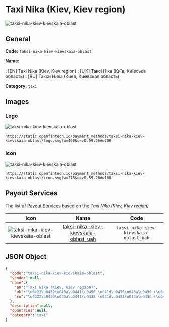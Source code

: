 
# Taxi Nika (Kiev, Kiev region) 
![taksi-nika-kiev-kievskaia-oblast](https://static.openfintech.io/payment_methods/taksi-nika-kiev-kievskaia-oblast/logo.svg?w=400&c=v0.59.26#w200)  

## General 
**Code:** `taksi-nika-kiev-kievskaia-oblast` 
 
**Name:** 
 
:	[EN] Taxi Nika (Kiev, Kiev region) 
:	[UK] Таксі Ніка (Київ, Київська область) 
:	[RU] Такси Ника (Киев, Киевская область) 
 
**Category:** `taxi` 
 

## Images 

### Logo 
![taksi-nika-kiev-kievskaia-oblast](https://static.openfintech.io/payment_methods/taksi-nika-kiev-kievskaia-oblast/logo.svg?w=400&c=v0.59.26#w200)  

```
https://static.openfintech.io/payment_methods/taksi-nika-kiev-kievskaia-oblast/logo.svg?w=400&c=v0.59.26#w200
```  

### Icon 
![taksi-nika-kiev-kievskaia-oblast](https://static.openfintech.io/payment_methods/taksi-nika-kiev-kievskaia-oblast/icon.svg?w=278&c=v0.59.26#w100)  

```
https://static.openfintech.io/payment_methods/taksi-nika-kiev-kievskaia-oblast/icon.svg?w=278&c=v0.59.26#w100
```  

## Payout Services 
 
The list of [Payout Services](/payout-services/) based on the _Taxi Nika (Kiev, Kiev region)_ 

|Icon|Name|Code| 
|:---:|:---:|:---:| 
|![taksi-nika-kiev-kievskaia-oblast](https://static.openfintech.io/payout_methods/taksi-nika-kiev-kievskaia-oblast/icon.svg?w=278&c=v0.59.26#w40) |[taksi-nika-kiev-kievskaia-oblast_uah](/payout-services/taksi-nika-kiev-kievskaia-oblast_uah/)|`taksi-nika-kiev-kievskaia-oblast_uah`| 
 

## JSON Object 

```json
{
  "code":"taksi-nika-kiev-kievskaia-oblast",
  "vendor":null,
  "name":{
    "en":"Taxi Nika (Kiev, Kiev region)",
    "uk":"\u0422\u0430\u043a\u0441\u0456 \u041d\u0456\u043a\u0430 (\u041a\u0438\u0457\u0432, \u041a\u0438\u0457\u0432\u0441\u044c\u043a\u0430 \u043e\u0431\u043b\u0430\u0441\u0442\u044c)",
    "ru":"\u0422\u0430\u043a\u0441\u0438 \u041d\u0438\u043a\u0430 (\u041a\u0438\u0435\u0432, \u041a\u0438\u0435\u0432\u0441\u043a\u0430\u044f \u043e\u0431\u043b\u0430\u0441\u0442\u044c)"
  },
  "description":null,
  "countries":null,
  "category":"taxi"
}
```  
